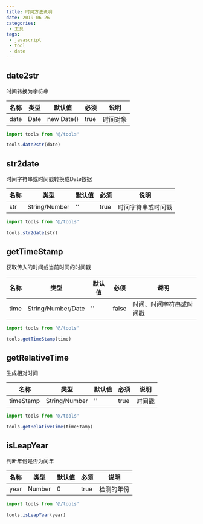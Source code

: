 ```yaml
---
title: 时间方法说明
date: 2019-06-26
categories:
 - 工具
tags:
 - javascript
 - tool
 - date
---
```

## date2str
时间转换为字符串

名称|类型|默认值|必须|说明
---|---|---|---|---
date|Date|new Date()|true|时间对象

```javascript
import tools from '@/tools'

tools.date2str(date)
```

## str2date
时间字符串或时间戳转换成Date数据

名称|类型|默认值|必须|说明
---|---|---|---|---
str|String/Number|''|true|时间字符串或时间戳

```javascript
import tools from '@/tools'

tools.str2date(str)
```

## getTimeStamp
获取传入的时间或当前时间的时间戳

名称|类型|默认值|必须|说明
---|---|---|---|---
time|String/Number/Date|''|false|时间、时间字符串或时间戳

```javascript
import tools from '@/tools'

tools.getTimeStamp(time)
```

## getRelativeTime
生成相对时间

名称|类型|默认值|必须|说明
---|---|---|---|---
timeStamp|String/Number|''|true|时间戳

```javascript
import tools from '@/tools'

tools.getRelativeTime(timeStamp)
```

## isLeapYear
判断年份是否为闰年

名称|类型|默认值|必须|说明
---|---|---|---|---
year|Number|0|true|检测的年份

```javascript
import tools from '@/tools'

tools.isLeapYear(year)
```